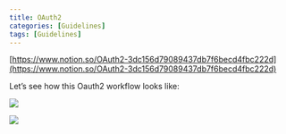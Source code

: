 ```yaml
---
title: OAuth2
categories: [Guidelines]
tags: [Guidelines]
---
```


[https://www.notion.so/OAuth2-3dc156d79089437db7f6becd4fbc222d](https://www.notion.so/OAuth2-3dc156d79089437db7f6becd4fbc222d)


Let’s see how this Oauth2 workflow looks like:


![](https://s3.us-west-2.amazonaws.com/secure.notion-static.com/3bce41e0-99e8-4ebd-9701-e2bc9cbb79a2/Untitled.png?X-Amz-Algorithm=AWS4-HMAC-SHA256&X-Amz-Content-Sha256=UNSIGNED-PAYLOAD&X-Amz-Credential=AKIAT73L2G45EIPT3X45%2F20230713%2Fus-west-2%2Fs3%2Faws4_request&X-Amz-Date=20230713T201938Z&X-Amz-Expires=3600&X-Amz-Signature=7cf35ec09da3441cbaa3904c9f91cb07a70c758610ed9a393ee649495e9bf56f&X-Amz-SignedHeaders=host&x-id=GetObject)


![](https://s3.us-west-2.amazonaws.com/secure.notion-static.com/27d32b66-de43-41de-80f7-7edb81d1190f/Untitled.png?X-Amz-Algorithm=AWS4-HMAC-SHA256&X-Amz-Content-Sha256=UNSIGNED-PAYLOAD&X-Amz-Credential=AKIAT73L2G45EIPT3X45%2F20230713%2Fus-west-2%2Fs3%2Faws4_request&X-Amz-Date=20230713T201938Z&X-Amz-Expires=3600&X-Amz-Signature=5ad5520a553b455e8a5966294b770776aaafd8092dd318f2160effd9182e3b67&X-Amz-SignedHeaders=host&x-id=GetObject)

